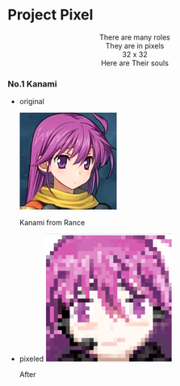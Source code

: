 # Project Pixel

<center><p> 
    There are many roles<br>
    They are in pixels<br>
    32 x 32<br>
    Here are Their souls<br>
    </p></center>

### No.1 Kanami

   * original

     ![original](./images/kanami_o.png)

     Kanami from Rance
     

     
   * pixeled
     ![after](.\images\kanami_p.png)

     After
     

